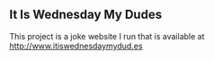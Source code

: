 ## It Is Wednesday My Dudes

This project is a joke website I run that is available at http://www.itiswednesdaymydud.es